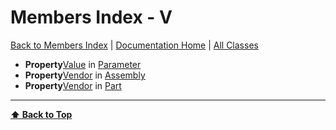 # Members Index - V

[ Back to Members Index](Members-Index) | [Documentation Home](../README.md) | [All Classes](Classes)

- **Property**[Value](Parameter#value) in [Parameter](Parameter)
- **Property**[Vendor](Assembly#vendor) in [Assembly](Assembly)
- **Property**[Vendor](Part#vendor) in [Part](Part)

---
**[⬆ Back to Top](#members-index-v)**
